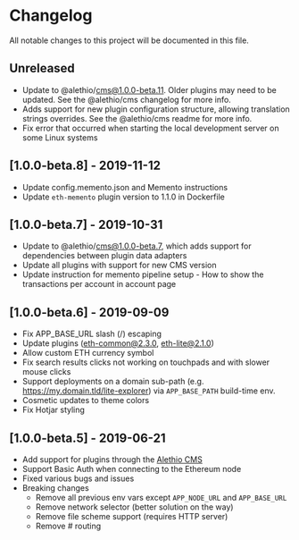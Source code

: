 # Changelog
All notable changes to this project will be documented in this file.

## Unreleased

- Update to @alethio/cms@1.0.0-beta.11. Older plugins may need to be updated. See the @alethio/cms changelog for more info.
- Adds support for new plugin configuration structure, allowing translation strings overrides. See the @alethio/cms readme for more info.
- Fix error that occurred when starting the local development server on some Linux systems

## [1.0.0-beta.8] - 2019-11-12

- Update config.memento.json and Memento instructions
- Update `eth-memento` plugin version to 1.1.0 in Dockerfile

## [1.0.0-beta.7] - 2019-10-31

- Update to @alethio/cms@1.0.0-beta.7, which adds support for dependencies between plugin data adapters
- Update all plugins with support for new CMS version
- Update instruction for memento pipeline setup - How to show the transactions per account in account page

## [1.0.0-beta.6] - 2019-09-09

- Fix APP_BASE_URL slash (/) escaping
- Update plugins (eth-common@2.3.0, eth-lite@2.1.0)
- Allow custom ETH currency symbol
- Fix search results clicks not working on touchpads and with slower mouse clicks
- Support deployments on a domain sub-path (e.g. https://my.domain.tld/lite-explorer) via `APP_BASE_PATH` build-time env.
- Cosmetic updates to theme colors
- Fix Hotjar styling

## [1.0.0-beta.5] - 2019-06-21
- Add support for plugins through the [Alethio CMS](https://github.com/Alethio/cms)
- Support Basic Auth when connecting to the Ethereum node
- Fixed various bugs and issues
- Breaking changes
    - Remove all previous env vars except `APP_NODE_URL` and `APP_BASE_URL`
    - Remove network selector (better solution on the way)
    - Remove file scheme support (requires HTTP server)
    - Remove # routing
